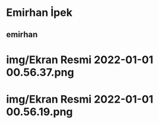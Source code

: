 # Emirhan İpek


## emirhan

# img/Ekran Resmi 2022-01-01 00.56.37.png

# img/Ekran Resmi 2022-01-01 00.56.19.png